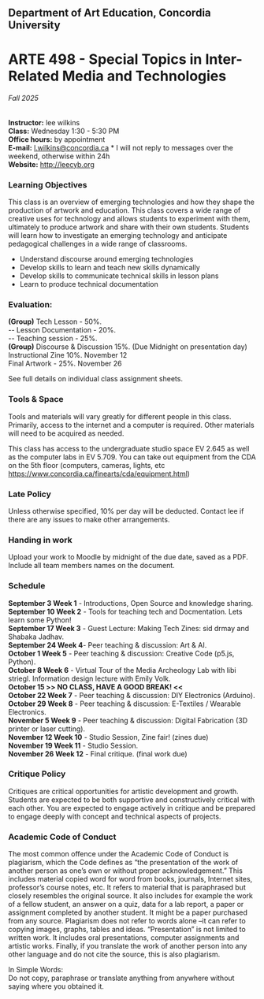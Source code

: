 ## Department of Art Education, Concordia University 
# ARTE 498 - Special Topics in Inter-Related Media and Technologies
###### Fall 2025 

__Instructor:__ lee wilkins  
__Class:__ Wednesday 1:30 - 5:30 PM   
__Office hours:__ by appointment   
__E-mail:__ l.wilkins@concordia.ca * I will not reply to messages over the weekend, otherwise within 24h   
__Website:__ http://leecyb.org  

### Learning Objectives
This class is an overview of emerging technologies and how they shape the production of artwork and education. This class covers a wide range of creative uses for technology and allows students to experiment with them, ultimately to produce artwork and share with their own students. Students will learn how to investigate an emerging technology and anticipate pedagogical challenges in a wide range of classrooms.    
- Understand discourse around emerging technologies   
- Develop skills to learn and teach new skills dynamically  
- Develop skills to communicate technical skills in lesson plans   
- Learn to produce technical documentation  

### Evaluation:  
__(Group)__ Tech Lesson - 50%.   
-- Lesson Documentation - 20%.  
-- Teaching session - 25%.  
__(Group)__ Discourse & Discussion 15%. (Due Midnight on presentation day)   
Instructional Zine 10%.  November 12  
Final Artwork - 25%.   November 26  
  
See full details on individual class assignment sheets.   

### Tools & Space
Tools and materials will vary greatly for different people in this class. Primarily, access to the internet and a computer is required. Other materials will need to be acquired as needed.    

This class has access to the undergraduate studio space EV 2.645 as well as the computer labs in EV 5.709. You can take out equipment from the CDA on the 5th floor (computers, cameras, lights, etc https://www.concordia.ca/finearts/cda/equipment.html)  


### Late Policy 
Unless otherwise specified, 10% per day will be deducted. Contact lee if there are any issues to make other arrangements. 

### Handing in work
Upload your work to Moodle by midnight of the due date, saved as a PDF. Include all team members names on the document.



### Schedule
__September 3 Week 1__ - Introductions, Open Source and knowledge sharing.   
__September 10 Week 2__ - Tools for teaching tech and Docmentation. Lets learn some Python!  
__September 17 Week 3__ - Guest Lecture: Making Tech Zines: sid drmay and Shabaka Jadhav.  
__September 24 Week 4__- Peer teaching & discussion: Art & AI.    
__October 1 Week 5__ - Peer teaching & discussion: Creative Code (p5.js, Python).  
__October 8  Week 6__ - Virtual Tour of the Media Archeology Lab with libi striegl. Information design lecture with Emily Volk.   
__October 15 >> NO CLASS, HAVE A GOOD BREAK! <<__  
__October 22 Week 7__ - Peer teaching & discussion: DIY Electronics (Arduino).   
__October 29 Week 8__ -  Peer teaching & discussion: E-Textiles / Wearable Electronics.   
__November 5 Week 9__ - Peer teaching & discussion: Digital Fabrication (3D printer or laser cutting).    
__November 12 Week 10__ - Studio Session, Zine fair!  (zines due)  
__November 19 Week 11__ - Studio Session.    
__November 26 Week 12__ - Final critique.  (final work due)  

### Critique Policy
Critiques are critical opportunities for artistic development and growth. Students are expected to be both supportive and constructively critical with each other. You are expected to engage actively in critique and be prepared to engage deeply with concept and technical aspects of projects. 


### Academic Code of Conduct
The most common offence under the Academic Code of Conduct is plagiarism, which the Code defines as “the presentation of the work of another person as one’s own or without proper acknowledgement.” This includes material copied word for word from books, journals, Internet sites, professor’s course notes, etc. It refers to material that is paraphrased but closely resembles the original source. It also includes for example the work of a fellow student, an answer on a quiz, data for a lab report, a paper or assignment completed by another student. It might be a paper purchased from any source. Plagiarism does not refer to words alone –it can refer to copying images, graphs, tables and ideas. “Presentation” is not limited to written work. It includes oral presentations, computer assignments and artistic works. Finally, if you translate the work of another person into any other language and do not cite the source, this is also plagiarism.   
      
In Simple Words:    
Do not copy, paraphrase or translate anything from anywhere without saying where you obtained it.    
